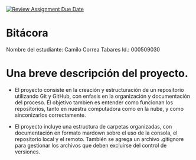 [![Review Assignment Due Date](https://classroom.github.com/assets/deadline-readme-button-22041afd0340ce965d47ae6ef1cefeee28c7c493a6346c4f15d667ab976d596c.svg)](https://classroom.github.com/a/3WK28ho-)
# Bitácora
Nombre del estudiante: Camilo Correa Tabares
Id.: 000509030

# Una breve descripción del proyecto.

- El proyecto consiste en la creación y estructuración de un repositorio utilizando Git y GitHub, con enfasis en la organización y documentación del proceso. El objetivo tambien es entender como funcionan los repositorios, tanto en nuestra computadora como en la nube, y como sinconizarlos correctamente.

- El proyecto incluye una estructura de carpetas organizadas, con documentación en formato mardown sobre el uso de la consola, el repositorio local y el remoto. También se agrega un archivo .gitignore para gestionar los archivos que deben excluirse del control de versiones.


